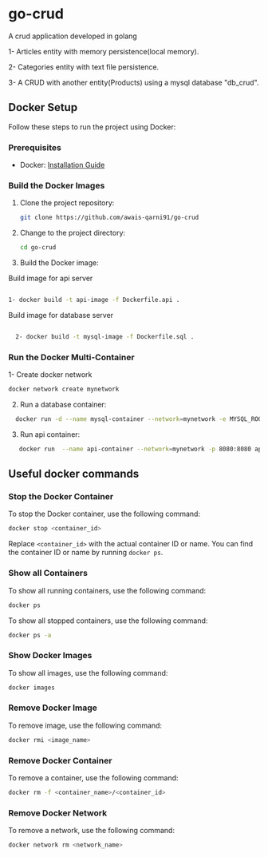 # go-crud 

A crud application developed in golang

1- Articles entity with memory persistence(local memory).

2- Categories entity with text file persistence.

3- A CRUD with another entity(Products) using a mysql database "db_crud".

 

## Docker Setup
Follow these steps to run the project using Docker:

 

### Prerequisites

 

- Docker: [Installation Guide](https://docs.docker.com/get-docker/)

 

### Build the Docker Images

 

1. Clone the project repository:

 

   ```bash
   git clone https://github.com/awais-qarni91/go-crud
   ```

 

2. Change to the project directory:

 

   ```bash
   cd go-crud
   ```

 

3. Build the Docker image:

 
 Build image for api server
   ```bash
   
   1- docker build -t api-image -f Dockerfile.api .
 ```
  Build image for database server
   
 ```bash

   2- docker build -t mysql-image -f Dockerfile.sql .
   ```

 

### Run the Docker Multi-Container 

1- Create docker network 

  ```bash
  docker network create mynetwork
   ```

2. Run a database container:

 ```bash
   docker run -d --name mysql-container --network=mynetwork -e MYSQL_ROOT_PASSWORD=golang456  mysql-image
   ```
3. Run api container:
    
```bash
   docker run  --name api-container --network=mynetwork -p 8080:8080 api-image
   ```

 
## Useful docker commands

### Stop the Docker Container

 

To stop the Docker container, use the following command:

 

```bash
docker stop <container_id>
```

 

Replace `<container_id>` with the actual container ID or name. You can find the container ID or name by running `docker ps`.

### Show all Containers

To show all running containers, use the following command:

```bash
docker ps
```


To show all stopped containers, use the following command:

```bash
docker ps -a
```


 ### Show Docker Images

To show all images, use the following command:

```bash
docker images
```

 ### Remove Docker Image

To remove image, use the following command:

```bash
docker rmi <image_name>
```

 ### Remove Docker Container

To remove a container, use the following command:

```bash
docker rm -f <container_name>/<container_id>
```

 ### Remove Docker Network

To remove a network, use the following command:

```bash
docker network rm <network_name>
```

